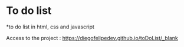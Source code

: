 # To do list

*to do list in html, css and javascript

Access to the project :  https://diegofelipedev.github.io/toDoList/_blank


